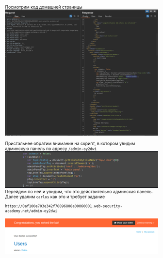 Посмотрим код домашней страницы
![img](https://github.com/adyatlove/PortSwiggerAcademy/blob/main/7.%20Access%20control/2.%20Unprotected%20admin%20functionality%20with%20unpredictable%20URL/pics%20for%20walktrough/3.png)

Пристальнее обратим внимание на скрипт, в котором увидим админскую панель по адресу `/admin-oy2dwi`
![img](https://github.com/adyatlove/PortSwiggerAcademy/blob/main/7.%20Access%20control/2.%20Unprotected%20admin%20functionality%20with%20unpredictable%20URL/pics%20for%20walktrough/1.png)
Перейдем по ней и увидим, что это действительно админская панель. Далее удалим `carlos` как это и требует задание
```
https://0af100e703e342f78096808a00060001.web-security-academy.net/admin-oy2dwi
```
![img](https://github.com/adyatlove/PortSwiggerAcademy/blob/main/7.%20Access%20control/2.%20Unprotected%20admin%20functionality%20with%20unpredictable%20URL/pics%20for%20walktrough/2.png)

